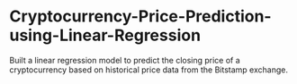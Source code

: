 # Cryptocurrency-Price-Prediction-using-Linear-Regression
Built a linear regression model to predict the closing price of a cryptocurrency based on historical price data from the Bitstamp exchange.
